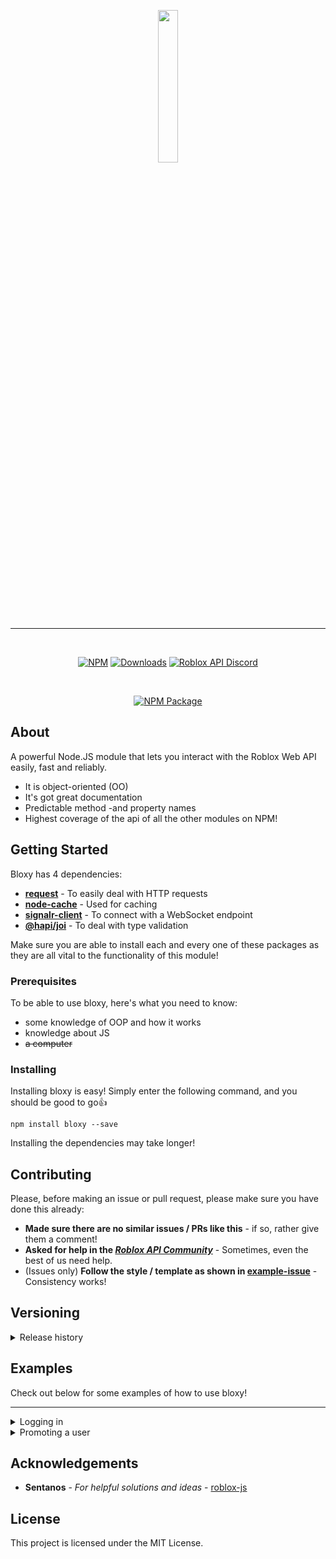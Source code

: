 <p align="center">
  <img width="25%" height="25%" src="https://media.discordapp.net/attachments/513102278538821647/516007264717373451/0yellow_bloxy.png">
</p>

***

<div align="center">
<br>
    <p>
    <a href="https://npmjs.com/package/bloxy"><img src="https://img.shields.io/npm/v/bloxy.svg?maxAge=3600&style=flat-square" alt="NPM"></a>
    <a href="https://npmjs.com/package/bloxy"><img src="https://img.shields.io/npm/dt/bloxy.svg?maxAge=3600&style=flat-square" alt="Downloads"></a>
    <a href="https://discord.gg/EDXNdAT"><img src="https://img.shields.io/badge/discord-roblox%20api%20chat-blue.svg?style=flat-square&logo=discord" alt="Roblox API Discord"></a>
    </p>
    <br>
    <p>
    <a href="https://www.npmjs.com/package/bloxy"><img src="https://nodei.co/npm/bloxy.png?downloads=true&downloadRank=true&stars=true" alt="NPM Package"></a>
    </p>
</div>

## About

A powerful Node.JS module that lets you interact with the Roblox Web API easily, fast and reliably.
- It is object-oriented (OO)
- It's got great documentation
- Predictable method -and property names
- Highest coverage of the api of all the other modules on NPM!

## Getting Started

Bloxy has 4 dependencies:

- [**request**](https://www.npmjs.com/package/request) - To easily deal with HTTP requests
- [**node-cache**](https://www.npmjs.com/package/node-cache) - Used for caching
- [**signalr-client**](https://www.npmjs.com/package/signalr-client) - To connect with a WebSocket endpoint
- [**@hapi/joi**](https://npmjs.com/package/@hapi/joi) - To deal with type validation

Make sure you are able to install each and every one of these packages as they are all vital to the functionality of this module!

### Prerequisites

To be able to use bloxy, here's what you need to know:

- some knowledge of OOP and how it works
- knowledge about JS
- <s>a computer</s>

### Installing

Installing bloxy is easy! Simply enter the following command, and you should be good to go👍

```
npm install bloxy --save
```

Installing the dependencies may take longer!

## Contributing

Please, before making an issue or pull request, please make sure you have done this already:
- **Made sure there are no similar issues / PRs like this** - if so, rather give them a comment!
- **Asked for help in the *[Roblox API Community]()*** - Sometimes, even the best of us need help.
- (Issues only) **Follow the style / template as shown in [example-issue]()** - Consistency works!

## Versioning
<details><summary>Release history</summary>

| Version | Date | Description |
| ------------ | -------- | ------------------ |
| 4.0.0 | 21-07-2019 | v4 Release of bloxy (finally!) |

</details>


## Examples
Check out below for some examples of how to use bloxy!

---

<details><summary>Logging in</summary>

<h5>With cookies</h5>


```js
const bloxy = require("bloxy");
const roblox = new bloxy.Client({
    cookie: ".ROBLOSECURITY"
});

roblox.login().then( (user) => {
    console.log(`Logged in as ${roblox.user.id}`);
    // --> "Logged in as 1234" 
});
```

</details>

<details><summary>Promoting a user</summary>

```js
const bloxy = require("bloxy");
const roblox = new bloxy({
    cookie: ""
});

roblox.login().then( async () => {
    const group = await roblox.getGroup(12345);
    const promoted = await group.promote(12345);
    	
    console.log(`Promoted user to ${promoted.name}`);
    // --> "Promoted user to <name>"
});
```
</details>

## Acknowledgements

* **Sentanos** - *For helpful solutions and ideas* - [roblox-js](https://github.com/sentanos/roblox-js)


## License

This project is licensed under the MIT License.
